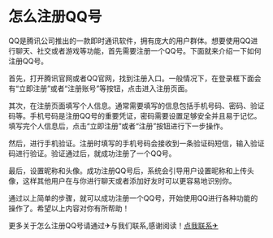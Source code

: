 # 怎么注册QQ号

QQ是腾讯公司推出的一款即时通讯软件，拥有庞大的用户群体。想要使用QQ进行聊天、社交或者游戏等功能，首先需要注册一个QQ号。下面就来介绍一下如何注册QQ号。

首先，打开腾讯官网或者QQ官网，找到注册入口。一般情况下，在登录框下面会有“立即注册”或者“注册账号”等按钮，点击进入注册页面。

其次，在注册页面填写个人信息。通常需要填写的信息包括手机号码、密码、验证码等。手机号码是注册QQ号的重要凭证，密码需要设置足够安全并且易于记忆。填写完个人信息后，点击“立即注册”或者“注册”按钮进行下一步操作。

然后，进行手机验证。注册时填写的手机号码会接收到一条验证码短信，输入验证码进行验证。验证通过后，就成功注册了一个QQ号。

最后，设置昵称和头像。成功注册QQ号后，系统会引导用户设置昵称和上传头像，这样其他用户在与你进行聊天或者添加好友时可以更容易地识别你。

通过以上简单的步骤，就可以成功注册一个QQ号，开始使用QQ进行各种功能的操作了。希望以上内容对你有所帮助！

更多关于怎么注册QQ号请通过✈与我们联系,感谢阅读！[点我联系✈](https://www.G208.com)